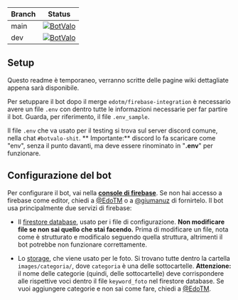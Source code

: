 | Branch | Status |
|-------|-------|
| main | [![BotValo](https://github.com/giumanuz/Bot_valo/actions/workflows/python-app.yml/badge.svg?branch=main)](https://github.com/giumanuz/Bot_valo/actions/workflows/python-app.yml) |
| dev | [![BotValo](https://github.com/giumanuz/Bot_valo/actions/workflows/python-app.yml/badge.svg?branch=dev)](https://github.com/giumanuz/Bot_valo/actions/workflows/python-app.yml) |

## Setup

Questo readme è temporaneo, verranno scritte delle pagine wiki dettagliate appena sarà disponibile.

Per setuppare il bot dopo il merge `edotm/firebase-integration` è necessario avere un file `.env` con dentro tutte le
informazioni necessarie per far partire il bot. Guarda, per riferimento, il file `.env_sample`.

Il file `.env` che va usato per il testing si trova sul server discord comune, nella chat `#botvalo-shit`. **
Importante:** discord lo fa scaricare come "env", senza il punto davanti, ma deve essere rinominato in "**.env**" per
funzionare.

## Configurazione del bot

Per configurare il bot, vai nella [**console di
firebase**](https://console.firebase.google.com/u/0/project/botvalodatabase). Se non hai accesso a firebase come editor,
chiedi a [@EdoTM](https://github.com/EdoTM) o a [@giumanuz](https://github.com/giumanuz) di fornirtelo. Il bot usa
principalmente due servizi di firebase:

+ Il [firestore database](https://console.firebase.google.com/u/0/project/botvalodatabase/firestore/), usato per i file
  di configurazione. **Non modificare file se non sai quello che stai facendo.** Prima di modificare un file, nota come
  è strutturato e modificalo seguendo quella struttura, altrimenti il bot potrebbe non funzionare correttamente.

+ Lo [storage](https://console.firebase.google.com/u/0/project/botvalodatabase/storage), che viene usato per le foto. Si
  trovano tutte dentro la cartella `images/categoria/`, dove `categoria` è una delle sottocartelle. **Attenzione:** il
  nome delle categorie
  (quindi, delle sottocartelle) deve corrispondere alle rispettive voci dentro il file
  `keyword_foto` nel firestore database. Se vuoi aggiungere categorie e non sai come fare, chiedi
  a [@EdoTM](https://github.com/EdoTM).



